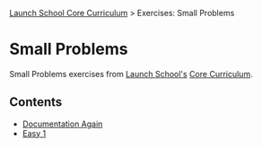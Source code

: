 [Launch School Core Curriculum][readme] >
Exercises: Small Problems

# Small Problems

Small Problems exercises from [Launch School's][launch-school] [Core Curriculum][core-curriculum].

## Contents

- [Documentation Again][documentation-again]
- [Easy 1][easy-1]

<!-- internal links -->

[documentation-again]: documentation-again.md
[easy-1]: easy-1.md
[readme]: /README.md

<!-- external links -->

[core-curriculum]: https://launchschool.com/courses
[launch-school]: https://launchschool.com
